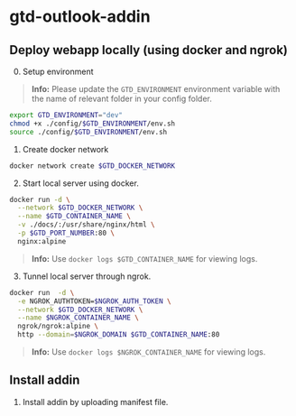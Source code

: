 # gtd-outlook-addin

## Deploy webapp locally (using docker and ngrok)

0. Setup environment 
> **Info:** Please update the `GTD_ENVIRONMENT` environment variable with the name of relevant folder in your config folder.
```sh
export GTD_ENVIRONMENT="dev"
chmod +x ./config/$GTD_ENVIRONMENT/env.sh
source ./config/$GTD_ENVIRONMENT/env.sh
```

1. Create docker network
```sh
docker network create $GTD_DOCKER_NETWORK
```

2. Start local server using docker.
```sh
docker run -d \
  --network $GTD_DOCKER_NETWORK \
  --name $GTD_CONTAINER_NAME \
  -v ./docs/:/usr/share/nginx/html \
  -p $GTD_PORT_NUMBER:80 \
  nginx:alpine
```
> **Info:** Use `docker logs $GTD_CONTAINER_NAME` for viewing logs.

3. Tunnel local server through ngrok.
```sh
docker run  -d \
  -e NGROK_AUTHTOKEN=$NGROK_AUTH_TOKEN \
  --network $GTD_DOCKER_NETWORK \
  --name $NGROK_CONTAINER_NAME \
  ngrok/ngrok:alpine \
  http --domain=$NGROK_DOMAIN $GTD_CONTAINER_NAME:80
```
> **Info:** Use `docker logs $NGROK_CONTAINER_NAME` for viewing logs.

## Install addin
1. Install addin by uploading manifest file.